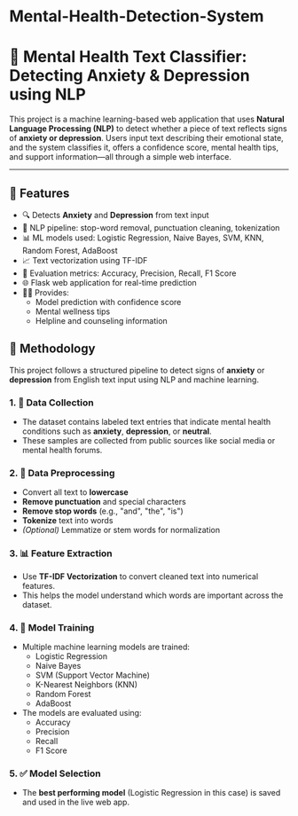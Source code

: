 # Mental-Health-Detection-System
# 🧠 Mental Health Text Classifier: Detecting Anxiety & Depression using NLP

This project is a machine learning-based web application that uses **Natural Language Processing (NLP)** to detect whether a piece of text reflects signs of **anxiety or depression**. Users input text describing their emotional state, and the system classifies it, offers a confidence score, mental health tips, and support information—all through a simple web interface.

---

## 🚀 Features

- 🔍 Detects **Anxiety** and **Depression** from text input
- 🧹 NLP pipeline: stop-word removal, punctuation cleaning, tokenization
- 📊 ML models used: Logistic Regression, Naive Bayes, SVM, KNN, Random Forest, AdaBoost
- 📈 Text vectorization using TF-IDF
- 🧪 Evaluation metrics: Accuracy, Precision, Recall, F1 Score
- 🌐 Flask web application for real-time prediction
- 🧘‍♀️ Provides:
  - Model prediction with confidence score
  - Mental wellness tips
  - Helpline and counseling information

## 🧪 Methodology

This project follows a structured pipeline to detect signs of **anxiety** or **depression** from English text input using NLP and machine learning.

### 1. 🧠 Data Collection
- The dataset contains labeled text entries that indicate mental health conditions such as **anxiety**, **depression**, or **neutral**.
- These samples are collected from public sources like social media or mental health forums.

### 2. 🧹 Data Preprocessing
- Convert all text to **lowercase**
- **Remove punctuation** and special characters
- **Remove stop words** (e.g., "and", "the", "is")
- **Tokenize** text into words
- *(Optional)* Lemmatize or stem words for normalization

### 3. 📊 Feature Extraction
- Use **TF-IDF Vectorization** to convert cleaned text into numerical features.
- This helps the model understand which words are important across the dataset.

### 4. 🤖 Model Training
- Multiple machine learning models are trained:
  - Logistic Regression
  - Naive Bayes
  - SVM (Support Vector Machine)
  - K-Nearest Neighbors (KNN)
  - Random Forest
  - AdaBoost
- The models are evaluated using:
  - Accuracy
  - Precision
  - Recall
  - F1 Score

### 5. ✅ Model Selection
- The **best performing model** (Logistic Regression in this case) is saved and used in the live web app.


